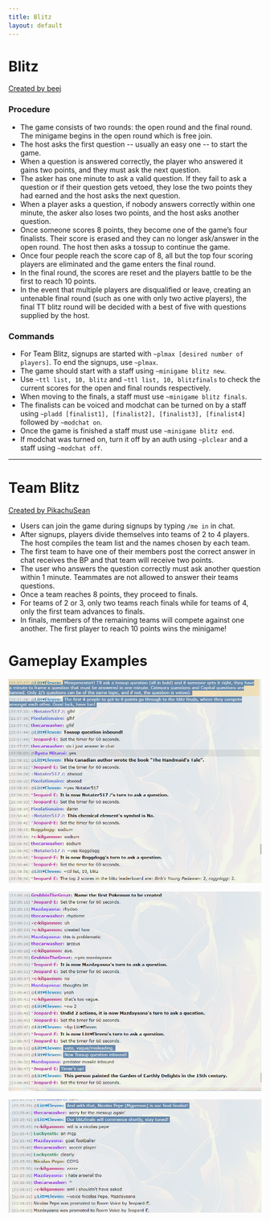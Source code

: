 ```yaml
---
title: Blitz
layout: default
---
```


# Blitz #

[Created by beej](https://docs.google.com/document/d/1N2s4ux3UT0PRxsMBu-Y4ZTLc6_DN25y8BGXB-WEzWoo/edit#heading=h.jzch6hcrqdj3)

### Procedure

- The game consists of two rounds: the open round and the final round. The minigame begins in the open round which is free join.
- The host asks the first question -- usually an easy one -- to start the game.
- When a question is answered correctly, the player who answered it gains two points, and they must ask the next question.
- The asker has one minute to ask a valid question. If they fail to ask a question or if their question gets vetoed, they lose the two points they had earned and the host asks the next question.
- When a player asks a question, if nobody answers correctly within one minute, the asker also loses two points, and the host asks another question.
- Once someone scores 8 points, they become one of the game’s four finalists. Their score is erased and they can no longer ask/answer in the open round. The host then asks a tossup to continue the game.
- Once four people reach the score cap of 8, all but the top four scoring players are eliminated and the game enters the final round.
- In the final round, the scores are reset and the players battle to be the first to reach 10 points.
- In the event that multiple players are disqualified or leave, creating an untenable final round (such as one with only two active players), the final TT blitz round will be decided with a best of five with questions supplied by the host.

### Commands

- For Team Blitz, signups are started with `~plmax [desired number of players]`. To end the signups, use `~plmax`.
- The game should start with a staff using `~minigame blitz new`.
- Use `~ttl list, 10, blitz` and `~ttl list, 10, blitzfinals` to check the current scores for the open and final rounds respectively.
- When moving to the finals, a staff must use `~minigame blitz finals`.
- The finalists can be voiced and modchat can be turned on by a staff using `~pladd [finalist1], [finalist2], [finalist3], [finalist4]` followed by `~modchat on`.
- Once the game is finished a staff must use `~minigame blitz end`.
- If modchat was turned on, turn it off by an auth using `~plclear` and a staff using `~modchat off`.

---

# Team Blitz #

[Created by PikachuSean](https://docs.google.com/document/d/1-zcu74nlCZY3SLGVE3EhJIHu_yG05B2Afxx-SmsXnac/edit)

- Users can join the game during signups by typing `/me in` in chat.
- After signups, players divide themselves into teams of 2 to 4 players. The host compiles the team list and the names chosen by each team.
- The first team to have one of their members post the correct answer in chat receives the BP and that team will receive two points.
- The user who answers the question correctly must ask another question within 1 minute. Teammates are not allowed to answer their teams questions.
- Once a team reaches 8 points, they proceed to finals.
- For teams of 2 or 3, only two teams reach finals while for teams of 4, only the first team advances to finals.
- In finals, members of the remaining teams will compete against one another. The first player to reach 10 points wins the minigame!

# Gameplay Examples

![Blitz 1](/assets/images/blitz-1_orig.png)

![Blitz 2](/assets/images/blitz-2_orig.png)

![Blitz 3](/assets/images/blitz-5_orig.png)
